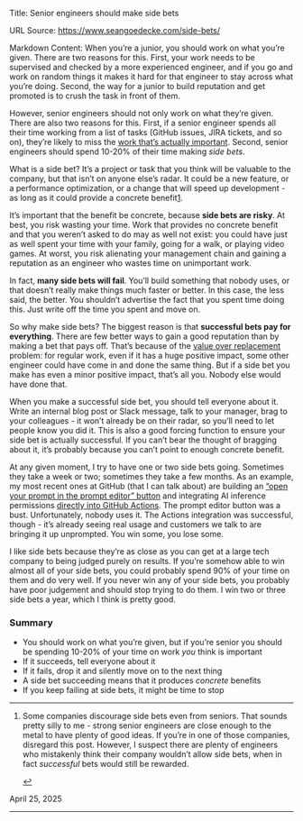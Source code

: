Title: Senior engineers should make side bets

URL Source: https://www.seangoedecke.com/side-bets/

Markdown Content:
When you’re a junior, you should work on what you’re given. There are two reasons for this. First, your work needs to be supervised and checked by a more experienced engineer, and if you go and work on random things it makes it hard for that engineer to stay across what you’re doing. Second, the way for a junior to build reputation and get promoted is to crush the task in front of them.

However, senior engineers should not only work on what they’re given. There are also two reasons for this. First, if a senior engineer spends all their time working from a list of tasks (GitHub issues, JIRA tickets, and so on), they’re likely to miss the [work that’s actually important](https://www.seangoedecke.com/party-tricks). Second, senior engineers should spend 10-20% of their time making _side bets_.

What is a side bet? It’s a project or task that you think will be valuable to the company, but that isn’t on anyone else’s radar. It could be a new feature, or a performance optimization, or a change that will speed up development - as long as it could provide a concrete benefit[1](https://www.seangoedecke.com/side-bets/#fn-1).

It’s important that the benefit be concrete, because **side bets are risky**. At best, you risk wasting your time. Work that provides no concrete benefit and that you weren’t asked to do may as well not exist: you could have just as well spent your time with your family, going for a walk, or playing video games. At worst, you risk alienating your management chain and gaining a reputation as an engineer who wastes time on unimportant work.

In fact, **many side bets will fail**. You’ll build something that nobody uses, or that doesn’t really make things much faster or better. In this case, the less said, the better. You shouldn’t advertise the fact that you spent time doing this. Just write off the time you spent and move on.

So why make side bets? The biggest reason is that **successful bets pay for everything**. There are few better ways to gain a good reputation than by making a bet that pays off. That’s because of the [value over replacement](https://www.seangoedecke.com/value-over-replacement) problem: for regular work, even if it has a huge positive impact, some other engineer could have come in and done the same thing. But if a side bet you make has even a minor positive impact, that’s all you. Nobody else would have done that.

When you make a successful side bet, you should tell everyone about it. Write an internal blog post or Slack message, talk to your manager, brag to your colleagues - it won’t already be on their radar, so you’ll need to let people know you did it. This is also a good forcing function to ensure your side bet is actually successful. If you can’t bear the thought of bragging about it, it’s probably because you can’t point to enough concrete benefit.

At any given moment, I try to have one or two side bets going. Sometimes they take a week or two; sometimes they take a few months. As an example, my most recent ones at GitHub (that I can talk about) are building an [“open your prompt in the prompt editor” button](https://github.blog/changelog/2025-02-12-github-models-playground-now-integrates-with-user-repository-code-ga/) and integrating AI inference permissions [directly into GitHub Actions](https://dev.to/fidelusaleksander/github-actions-just-got-smarter-new-native-ai-support-and-what-it-means-for-automation-3f56). The prompt editor button was a bust. Unfortunately, nobody uses it. The Actions integration was successful, though - it’s already seeing real usage and customers we talk to are bringing it up unprompted. You win some, you lose some.

I like side bets because they’re as close as you can get at a large tech company to being judged purely on results. If you’re somehow able to win almost all of your side bets, you could probably spend 90% of your time on them and do very well. If you never win any of your side bets, you probably have poor judgement and should stop trying to do them. I win two or three side bets a year, which I think is pretty good.

### Summary

*   You should work on what you’re given, but if you’re senior you should be spending 10-20% of your time on work _you_ think is important
*   If it succeeds, tell everyone about it
*   If it fails, drop it and silently move on to the next thing
*   A side bet succeeding means that it produces _concrete_ benefits
*   If you keep failing at side bets, it might be time to stop

* * *

1.  Some companies discourage side bets even from seniors. That sounds pretty silly to me - strong senior engineers are close enough to the metal to have plenty of good ideas. If you’re in one of those companies, disregard this post. However, I suspect there are plenty of engineers who mistakenly think their company wouldn’t allow side bets, when in fact _successful_ bets would still be rewarded.
    
    [↩](https://www.seangoedecke.com/side-bets/#fnref-1)

April 25, 2025

* * *

